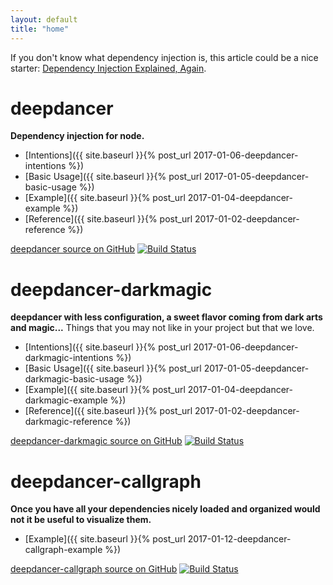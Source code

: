 ```yaml
---
layout: default
title: "home"
---
```


If you don't know what dependency injection is, this article could be a nice
starter:
[Dependency Injection Explained, Again](https://thedarkside.frantzmiccoli.com/best-practices/2015/12/21/dependency-injection-explained-again.html).

deepdancer
===

**Dependency injection for node.**

* [Intentions]({{ site.baseurl }}{% post_url 2017-01-06-deepdancer-intentions %})
* [Basic Usage]({{ site.baseurl }}{% post_url 2017-01-05-deepdancer-basic-usage %})
* [Example]({{ site.baseurl }}{% post_url 2017-01-04-deepdancer-example %})
* [Reference]({{ site.baseurl }}{% post_url 2017-01-02-deepdancer-reference %})

[deepdancer source on GitHub](https://github.com/deepdancer/deepdancer) [![Build Status](https://secure.travis-ci.org/deepdancer/deepdancer.png)](http://travis-ci.org/deepdancer/deepdancer)


deepdancer-darkmagic
===

**deepdancer with less configuration, a sweet flavor coming from dark arts
and magic...** Things that you may not like in your project but that we love.


* [Intentions]({{ site.baseurl }}{% post_url 2017-01-06-deepdancer-darkmagic-intentions %})
* [Basic Usage]({{ site.baseurl }}{% post_url 2017-01-05-deepdancer-darkmagic-basic-usage %})
* [Example]({{ site.baseurl }}{% post_url 2017-01-04-deepdancer-darkmagic-example %})
* [Reference]({{ site.baseurl }}{% post_url 2017-01-02-deepdancer-darkmagic-reference %})

[deepdancer-darkmagic source on GitHub](https://github.com/deepdancer/deepdancer-darkmagic) [![Build Status](https://secure.travis-ci.org/deepdancer/deepdancer-darkmagic.png)](http://travis-ci.org/deepdancer/deepdancer-darkmagic)

deepdancer-callgraph
===

**Once you have all your dependencies nicely loaded and organized would not it
be useful to visualize them.**

* [Example]({{ site.baseurl }}{% post_url 2017-01-12-deepdancer-callgraph-example %})

[deepdancer-callgraph source on GitHub](https://github.com/deepdancer/deepdancer-callgraph) [![Build Status](https://secure.travis-ci.org/deepdancer/deepdancer-callgraph.png)](http://travis-ci.org/deepdancer/deepdancer-callgraph)